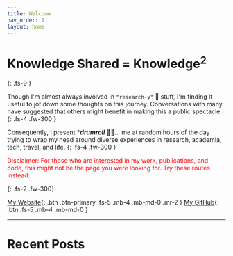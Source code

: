 ```yaml
---
title: Welcome
nav_order: 1
layout: home
---
```


# Knowledge Shared = Knowledge<sup>2</sup>
{: .fs-9 }

Though I'm almost always involved in `"research-y"` 🔬 stuff, I'm finding it useful to jot down
some thoughts on this journey. Conversations with many have suggested that others might benefit in
making this a public spectacle.
{: .fs-4  .fw-300 }

Consequently, I present ****drumroll*** 🥁🥁... me at random hours of the day trying to wrap my head around
diverse experiences in research, academia, tech, travel, and life.
{: .fs-4  .fw-300 }

<p style="color:red">Disclaimer: For those who are interested in my work, publications, and code, this might not be the page you were looking for. Try these routes instead:</p>
{: .fs-2  .fw-300}

[My Website](https://manishshettym.github.io){: .btn .btn-primary .fs-5 .mb-4 .mb-md-0 .mr-2 } 
[My GitHub](https://github.com/manishshettym){: .btn .fs-5 .mb-4 .mb-md-0 }

---

# Recent Posts